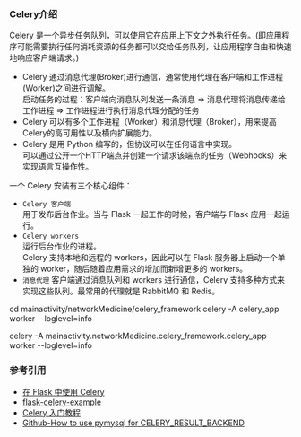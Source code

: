 ### Celery介绍
Celery 是一个异步任务队列，可以使用它在应用上下文之外执行任务。(即应用程序可能需要执行任何消耗资源的任务都可以交给任务队列，让应用程序自由和快速地响应客户端请求。)

+ Celery 通过消息代理(Broker)进行通信，通常使用代理在客户端和工作进程(Worker)之间进行调解。<br>
启动任务的过程：客户端向消息队列发送一条消息 => 消息代理将消息传递给工作进程 => 工作进程进行执行消息代理分配的任务
+ Celery 可以有多个工作进程（Worker）和消息代理（Broker），用来提高Celery的高可用性以及横向扩展能力。
+ Celery 是用 Python 编写的，但协议可以在任何语言中实现。<br>
可以通过公开一个HTTP端点并创建一个请求该端点的任务（Webhooks）来实现语言互操作性。

一个 Celery 安装有三个核心组件：

+ `Celery 客户端`<br>
用于发布后台作业。当与 Flask 一起工作的时候，客户端与 Flask 应用一起运行。
+ `Celery workers`<br>
运行后台作业的进程。<br>
Celery 支持本地和远程的 workers，因此可以在 Flask 服务器上启动一个单独的 worker，随后随着应用需求的增加而新增更多的 workers。
+ `消息代理`
客户端通过消息队列和 workers 进行通信，Celery 支持多种方式来实现这些队列。最常用的代理就是 RabbitMQ 和 Redis。

cd mainactivity/networkMedicine/celery_framework
celery -A celery_app worker --loglevel=info

celery -A mainactivity.networkMedicine.celery_framework.celery_app worker --loglevel=info 


### 参考引用
+ [在 Flask 中使用 Celery](http://www.pythondoc.com/flask-celery/first.html)
+ [flask-celery-example](https://github.com/miguelgrinberg/flask-celery-example)
+ [Celery 入门教程](https://blog.csdn.net/youzhouliu/article/details/124239709)
+ [Github-How to use pymysql for CELERY_RESULT_BACKEND](https://github.com/celery/celery/issues/3503)
